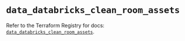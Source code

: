 # `data_databricks_clean_room_assets`

Refer to the Terraform Registry for docs: [`data_databricks_clean_room_assets`](https://registry.terraform.io/providers/databricks/databricks/1.88.0/docs/data-sources/clean_room_assets).

